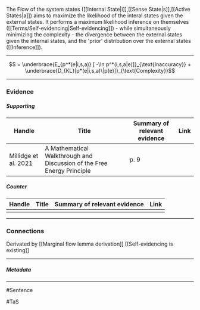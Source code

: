 The Flow of the system states ([[Internal State|i]],[[Sense State|s]],[[Active States|a]]) aims to maximize the likelihood of the interal states given the external states. It performs a maximum likelihood inference on themselves ([[Terms/Self-evidencing|Self-evidencing]]) - while simultaneously minimizing the complexity - the divergence between the external states given the internal states, and the 'prior' distribution over the external states ([[Inference]]).
***
$$ = \underbrace{E_{p^*(e|i,s,a)}  [ -\ln p^*(i,s,a|e)]}_{\text{Inaccuracy}} + \underbrace{D_{KL}[p*(e|i,s,a)\|p(e)]}_{\text{Complexity}}$$
***
### Evidence
##### Supporting

| Handle               | Title                                                                  | Summary of relevant evidence | Link                                |
| -------------------- | ---------------------------------------------------------------------- | ---------------------------- | ----------------------------------- |
| Millidge et al. 2021 | A Mathematical Walkthrough and Discussion of the Free Energy Principle | p. 9                         | [](http://arxiv.org/abs/2108.13343) |
##### Counter
| Handle | Title | Summary of relevant evidence | Link |
| ------ | ----- | ---------------------------- | ---- |
|        |       |                              |      |

***
### Connections
Derivated by [[Marginal flow lemma derivation]]
[[Self-evidencing is existing]]
***
##### Metadata
***
#Sentence

#TaS